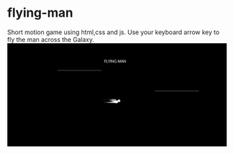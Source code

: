 # flying-man
Short motion game using html,css and js.
  Use your keyboard arrow key to fly the man across the Galaxy.
![](Game/image.png)
